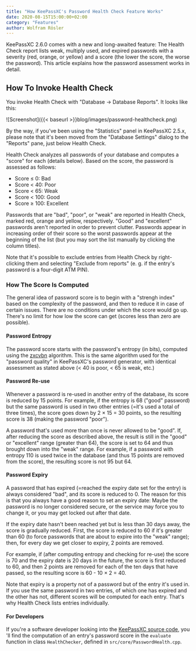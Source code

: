 ```yaml
---
title: "How KeePassXC's Password Health Check Feature Works"
date: 2020-08-15T15:00:00+02:00
category: "Features"
author: Wolfram Rösler
---
```


KeePassXC 2.6.0 comes with a new and long-awaited feature: The Health Check report lists weak, multiply used, and expired passwords with a severity (red, orange, or yellow) and a score (the lower the score, the worse the password). This article explains how the password assessment works in detail.

<!--more-->

## How To Invoke Health Check

You invoke Health Check with "Database → Database Reports". It looks like this:

![Screenshot]({{< baseurl >}}blog/images/password-healthcheck.png)

By the way, if you've been using the "Statistics" panel in KeePassXC 2.5.x, please note that it's been moved from the "Database Settings" dialog to the "Reports" pane, just below Health Check.

Health Check analyzes all passwords of your database and computes a "score" for each (details below). Based on the score, the password is assessed as follows:

* Score ≤ 0: Bad
* Score < 40: Poor
* Score < 65: Weak
* Score < 100: Good
* Score ≥ 100: Excellent

Passwords that are "bad", "poor", or "weak" are reported in Health Check, marked red, orange and yellow, respectively. "Good" and "excellent" passwords aren't reported in order to prevent clutter. Passwords appear in increasing order of their score so the worst passwords appear at the beginning of the list (but you may sort the list manually by clicking the column titles).

Note that it's possible to exclude entries from Health Check by right-clicking them and selecting "Exclude from reports" (e. g. if the entry's password is a four-digit ATM PIN).

### How The Score Is Computed

The general idea of password score is to begin with a "strengh index" based on the complexity of the password, and then to reduce it in case of certain issues. There are no conditions under which the score would go up. There's no limit for how low the score can get (scores less than zero are possible).

#### Password Entropy

The password score starts with the password's entropy (in bits), computed using the [zxcvbn](https://blogs.dropbox.com/tech/2012/04/zxcvbn-realistic-password-strength-estimation/) algorithm. This is the same algorithm used for the "password quality" in KeePassXC's password generator, with identical assessment as stated above (< 40 is poor, < 65 is weak, etc.)

#### Password Re-use

Whenever a password is re-used in another entry of the database, its score is reduced by 15 points. For example, if the entropy is 68 ("good" password) but the same password is used in two other entries (=it's used a total of three times), the score goes down by 2 × 15 = 30 points, so the resulting score is 38 (making the password "poor").

A password that's used more than once is never allowed to be "good". If, after reducing the score as described above, the result is still in the "good" or "excellent" range (greater than 64), the score is set to 64 and thus brought down into the "weak" range. For example, if a password with entropy 110 is used twice in the database (and thus 15 points are removed from the score), the resulting score is not 95 but 64.

#### Password Expiry

A password that has expired (=reached the expiry date set for the entry) is always considered "bad", and its score is reduced to 0. The reason for this is that you always have a good reason to set an expiry date: Maybe the password is no longer considered secure, or the service may force you to change it, or you may get locked out after that date.

If the expiry date hasn't been reached yet but is less than 30 days away, the score is gradually reduced. First, the score is reduced to 60 if it's greater than 60 (to force passwords that are about to expire into the "weak" range); then, for every day we get closer to expiry, 2 points are removed.

For example, if (after computing entropy and checking for re-use) the score is 70 and the expiry date is 20 days in the future, the score is first reduced to 60, and then 2 points are removed for each of the ten days that have passed, so the resulting score is 60 - 10 × 2 = 40.

Note that expiry is a property not of a password but of the entry it's used in. If you use the same password in two entries, of which one has expired and the other has not, different scores will be computed for each entry. That's why Health Check lists entries individually.

#### For Developers

If you're a software developer looking into the [KeePassXC source code](https://github.com/keepassxreboot/keepassxc), you 'll find the computation of an entry's password score in the `evaluate` function in class `HealthChecker`, defined in `src/core/PasswordHealth.cpp`.

